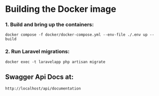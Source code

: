 # Building the Docker image
### 1. Build and bring up the containers:

`docker compose -f docker/docker-compose.yml --env-file ./.env up --build`

### 2. Run Laravel migrations:

`docker exec -t laravelapp php artisan migrate`

## Swagger Api Docs at:

`http://localhost/api/documentation`
